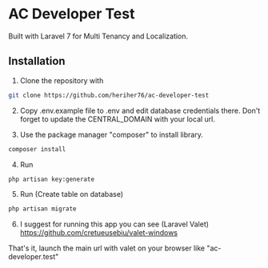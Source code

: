 # AC Developer Test

Built with Laravel 7 for Multi Tenancy and Localization.

## Installation
1. Clone the repository with 
```bash
git clone https://github.com/heriher76/ac-developer-test
```
2. Copy .env.example file to .env and edit database credentials there. Don't forget to update the CENTRAL_DOMAIN with your local url.

3. Use the package manager "composer" to install library.

```bash
composer install
```
4. Run 

```bash
php artisan key:generate
```

5. Run (Create table on database)

```bash
php artisan migrate
```

6. I suggest for running this app you can see (Laravel Valet) https://github.com/cretueusebiu/valet-windows

That's it, launch the main url with valet on your browser like "ac-developer.test"
